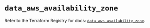 # `data_aws_availability_zone`

Refer to the Terraform Registry for docs: [`data_aws_availability_zone`](https://registry.terraform.io/providers/hashicorp/aws/6.8.0/docs/data-sources/availability_zone).
